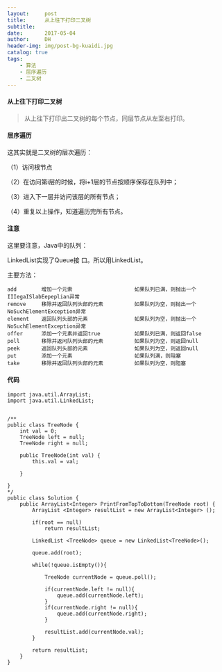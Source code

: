 ```yaml
---
layout:     post
title:      从上往下打印二叉树
subtitle:   
date:       2017-05-04
author:     DH
header-img: img/post-bg-kuaidi.jpg 
catalog: true
tags:
    - 算法
    - 层序遍历
    - 二叉树
---
```

#### 从上往下打印二叉树

>从上往下打印出二叉树的每个节点，同层节点从左至右打印。

#### 层序遍历

这其实就是二叉树的层次遍历： 

（1）访问根节点 

（2）在访问第i层的时候，将i+1层的节点按顺序保存在队列中； 

（3）进入下一层并访问该层的所有节点； 

（4）重复以上操作，知道遍历完所有节点。

#### 注意

这里要注意，Java中的队列： 

LinkedList实现了Queue接 口。所以用LinkedList。 

主要方法：

```
add        增加一个元索                    如果队列已满，则抛出一个IIIegaISlabEepeplian异常
remove     移除并返回队列头部的元素          如果队列为空，则抛出一个NoSuchElementException异常
element    返回队列头部的元素               如果队列为空，则抛出一个NoSuchElementException异常
offer      添加一个元素并返回true           如果队列已满，则返回false
poll       移除并返问队列头部的元素          如果队列为空，则返回null
peek       返回队列头部的元素               如果队列为空，则返回null
put        添加一个元素                    如果队列满，则阻塞
take       移除并返回队列头部的元素          如果队列为空，则阻塞	

```

#### 代码

```
import java.util.ArrayList;
import java.util.LinkedList;


/**
public class TreeNode {
    int val = 0;
    TreeNode left = null;
    TreeNode right = null;

    public TreeNode(int val) {
        this.val = val;

    }

}
*/
public class Solution {
    public ArrayList<Integer> PrintFromTopToBottom(TreeNode root) {
        ArrayList <Integer> resultList = new ArrayList<Integer> ();

        if(root == null)
            return resultList;

        LinkedList <TreeNode> queue = new LinkedList<TreeNode>();

        queue.add(root);

        while(!queue.isEmpty()){

            TreeNode currentNode = queue.poll();

            if(currentNode.left != null){
                queue.add(currentNode.left);
            }
            if(currentNode.right != null){
                queue.add(currentNode.right);
            }

            resultList.add(currentNode.val);
        }

        return resultList;
    }
}		

```
